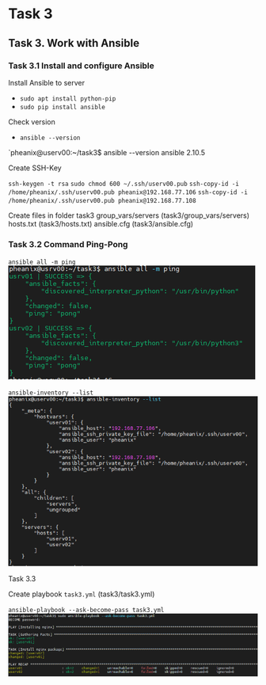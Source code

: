 # Task 3

## Task 3. Work with Ansible

### Task 3.1 Install and configure Ansible
Install Ansible to server
- `sudo apt install python-pip`
- `sudo pip install ansible`

Check version
- `ansible --version`

`pheanix@userv00:~/task3$ ansible --version
ansible 2.10.5


Create SSH-Key

`ssh-keygen -t rsa`
`sudo chmod 600 ~/.ssh/userv00.pub`
`ssh-copy-id -i /home/pheanix/.ssh/userv00.pub pheanix@192.168.77.106`
`ssh-copy-id -i /home/pheanix/.ssh/userv00.pub pheanix@192.168.77.108`

Create files in folder task3
group_vars/servers (task3/group_vars/servers)
hosts.txt (task3/hosts.txt)
ansible.cfg (task3/ansible.cfg)


### Task 3.2 Command Ping-Pong

`ansible all -m ping`
![ans000.png](https://github.com/Pheanixs/DevOps_Feb2021/blob/master/task3/images/ans000.png)


`ansible-inventory --list`
![ans001.png](https://github.com/Pheanixs/DevOps_Feb2021/blob/master/task3/images/ans001.png)


Task 3.3

Create playbook `task3.yml` (task3/task3.yml)

`ansible-playbook --ask-become-pass task3.yml`
![ans002.png](https://github.com/Pheanixs/DevOps_Feb2021/blob/master/task3/images/ans002.png)

